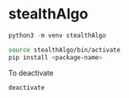 # stealthAlgo

```python
python3 -m venv stealthAlgo
```

```bash
source stealthAlgo/bin/activate
pip install <package-name>
```

To deactivate

```bash
deactivate
```
